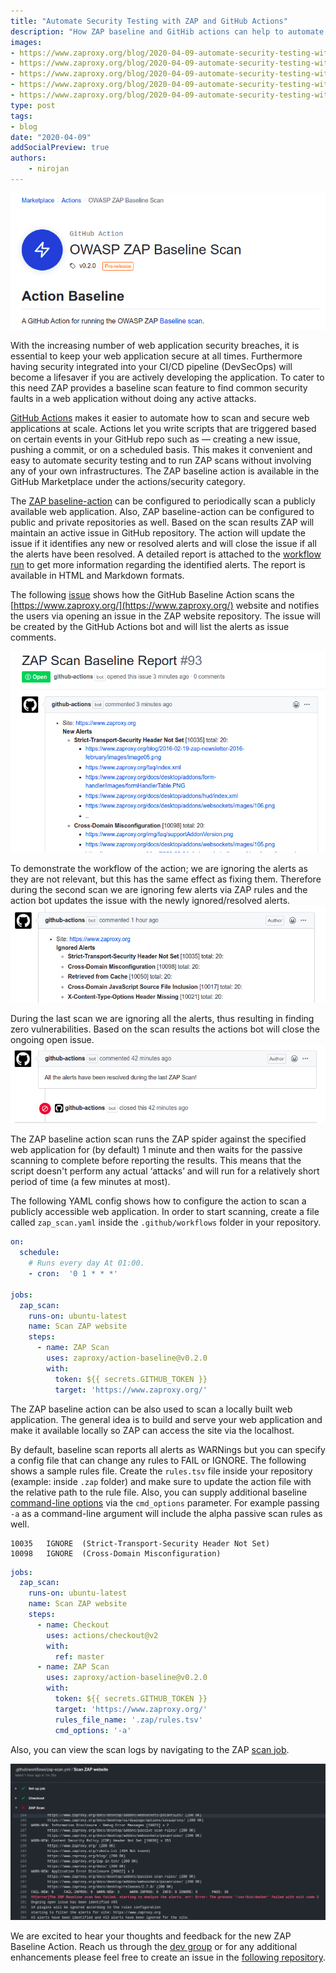 ```yaml
---
title: "Automate Security Testing with ZAP and GitHub Actions"
description: "How ZAP baseline and GitHib actions can help to automate the security testing"
images:
- https://www.zaproxy.org/blog/2020-04-09-automate-security-testing-with-zap-and-github-actions/images/zap-action.png
- https://www.zaproxy.org/blog/2020-04-09-automate-security-testing-with-zap-and-github-actions/images/zap-issue-1.png
- https://www.zaproxy.org/blog/2020-04-09-automate-security-testing-with-zap-and-github-actions/images/zap-issue-2.png
- https://www.zaproxy.org/blog/2020-04-09-automate-security-testing-with-zap-and-github-actions/images/zap-issue-3.png
- https://www.zaproxy.org/blog/2020-04-09-automate-security-testing-with-zap-and-github-actions/images/scan-job.png
type: post
tags:
- blog
date: "2020-04-09"
addSocialPreview: true
authors:
    - nirojan
---
```


[![zap-action](./images/zap-action.png)](https://github.com/marketplace/actions/owasp-zap-baseline-scan)

With the increasing number of web application security breaches, it is essential to keep your web application secure at all times. 
Furthermore having security integrated into your CI/CD pipeline (DevSecOps) will become a lifesaver if you are actively 
developing the application. To cater to this need ZAP provides a baseline scan feature to find common security faults in 
a web application without doing any active attacks. 

[GitHub Actions](https://github.com/features/actions) makes it easier to automate how to scan and secure 
web applications at scale. Actions let you write scripts that are triggered based on certain events in your GitHub repo 
such as — creating a new issue, pushing a commit, or on a scheduled basis. This makes it convenient and easy to automate security testing and to run ZAP scans 
without involving any of your own infrastructures. The ZAP baseline action is available in the GitHub Marketplace under 
the actions/security category.

The [ZAP baseline-action](https://github.com/marketplace/actions/owasp-zap-baseline-scan) can be configured to periodically 
scan a publicly available web application. Also, ZAP baseline-action can be configured to public and private repositories as well.
Based on the scan results ZAP will maintain an active issue in GitHub repository. The action will update the issue if it identifies 
any new or resolved alerts and will close the issue if all the alerts have been resolved. A detailed report is attached to the 
[workflow run](https://github.com/zaproxy/zaproxy-website/actions/runs/74379241) to get more information regarding the identified alerts. 
The report is available in HTML and Markdown formats.

The following [issue](https://github.com/zaproxy/zaproxy-website/issues/93) shows how the GitHub Baseline Action scans the 
[https://www.zaproxy.org/](https://www.zaproxy.org/) website and notifies the users via opening an issue in the ZAP website repository. 
The issue will be created by the GitHub Actions bot and will list the alerts as issue comments.

[![zap-issue](images/zap-issue-1.png)](https://github.com/zaproxy/zaproxy-website/issues/93#issue-597219582)

To demonstrate the workflow of the action; we are ignoring the alerts as they are not relevant, but this has the same effect as fixing them.
Therefore during the second scan we are ignoring few alerts via ZAP rules and the action bot updates the issue with the newly ignored/resolved alerts. 
[![zap-issue](images/zap-issue-2.png)](https://github.com/zaproxy/zaproxy-website/issues/93#issuecomment-611490632)


During the last scan we are ignoring all the alerts, thus resulting in finding zero vulnerabilities. Based on the scan results 
the actions bot will close the ongoing open issue.
[![zap-issue](images/zap-issue-3.png)](https://github.com/zaproxy/zaproxy-website/issues/93#issuecomment-611496321)

The ZAP baseline action scan runs the ZAP spider against the specified web application for (by default) 1 minute and 
then waits for the passive scanning to complete before reporting the results. This means that the script doesn't 
perform any actual ‘attacks’ and will run for a relatively short period of time (a few minutes at most).   

The following YAML config shows how to configure the action to scan a publicly accessible web application. 
In order to start scanning, create a file called `zap_scan.yaml` inside the `.github/workflows` 
folder in your repository. 

```yaml
on:
  schedule:
    # Runs every day At 01:00.
    - cron:  '0 1 * * *'

jobs:
  zap_scan:
    runs-on: ubuntu-latest
    name: Scan ZAP website
    steps:
      - name: ZAP Scan
        uses: zaproxy/action-baseline@v0.2.0
        with:
          token: ${{ secrets.GITHUB_TOKEN }}
          target: 'https://www.zaproxy.org/'
```

The ZAP baseline action can be also used to scan a locally built web application. The general idea is to build and serve your web 
application and make it available locally so ZAP can access the site via the localhost.

By default, baseline scan reports all alerts as WARNings but you can specify a config file that can change any rules to FAIL or IGNORE.
The following shows a sample rules file. Create the `rules.tsv` file inside your repository (example: inside `.zap` folder) and make sure to update the action 
file with the relative path to the rule file. Also, you can supply additional baseline [command-line options](https://github.com/zaproxy/zaproxy/wiki/ZAP-Baseline-Scan) 
via the `cmd_options` parameter. For example passing `-a` as a command-line argument will include the alpha passive scan rules as well.

```tsv
10035	IGNORE	(Strict-Transport-Security Header Not Set)
10098	IGNORE	(Cross-Domain Misconfiguration)
```

```yaml
jobs:
  zap_scan:
    runs-on: ubuntu-latest
    name: Scan ZAP website
    steps:
      - name: Checkout
        uses: actions/checkout@v2
        with:
          ref: master
      - name: ZAP Scan
        uses: zaproxy/action-baseline@v0.2.0
        with:
          token: ${{ secrets.GITHUB_TOKEN }}
          target: 'https://www.zaproxy.org/'
          rules_file_name: '.zap/rules.tsv'
          cmd_options: '-a'
```

Also, you can view the scan logs by navigating to the ZAP [scan job](https://github.com/zaproxy/zaproxy-website/runs/573792586?check_suite_focus=true).

![scan-job](./images/scan-job.png)

We are excited to hear your thoughts and feedback for the new ZAP Baseline Action. Reach us through the [dev group](https://groups.google.com/group/zaproxy-develop) 
or for any additional enhancements please feel free to create an issue in the [following repository](https://github.com/zaproxy/action-baseline).
